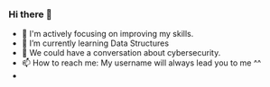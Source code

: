 ### Hi there 👋

- 🔭 I'm actively focusing on improving my skills.
- 🌱 I’m currently learning Data Structures
- 💬 We could have a conversation about cybersecurity.
- 📫 How to reach me: My username will always lead you to me ^^
- 

